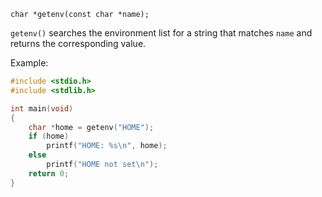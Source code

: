 `char *getenv(const char *name);`

`getenv()` searches the environment list for a string that matches `name` and returns the corresponding value.

Example:
```c
#include <stdio.h>
#include <stdlib.h>

int main(void)
{
    char *home = getenv("HOME");
    if (home)
        printf("HOME: %s\n", home);
    else
        printf("HOME not set\n");
    return 0;
}
```